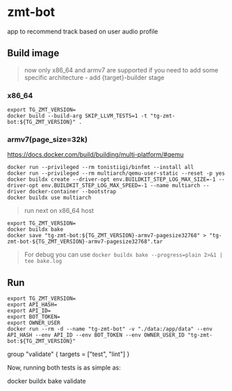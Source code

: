 # zmt-bot
app to recommend track based on user audio profile

## Build image
> now only x86_64 and armv7 are supported
> if you need to add some specific architecture - add {target}-builder stage

### x86_64
```shell
export TG_ZMT_VERSION=
docker build --build-arg SKIP_LLVM_TESTS=1 -t "tg-zmt-bot:${TG_ZMT_VERSION}" .
```

### armv7(page_size=32k)
https://docs.docker.com/build/building/multi-platform/#qemu
```shell
docker run --privileged --rm tonistiigi/binfmt --install all
docker run --privileged --rm multiarch/qemu-user-static --reset -p yes
docker buildx create --driver-opt env.BUILDKIT_STEP_LOG_MAX_SIZE=-1 --driver-opt env.BUILDKIT_STEP_LOG_MAX_SPEED=-1 --name multiarch --driver docker-container --bootstrap
docker buildx use multiarch
```
> run next on x86_64 host
```shell
export TG_ZMT_VERSION=
docker buildx bake
docker save "tg-zmt-bot:${TG_ZMT_VERSION}-armv7-pagesize32768" > "tg-zmt-bot-${TG_ZMT_VERSION}-armv7-pagesize32768".tar
```
> For debug you can use `docker buildx bake --progress=plain 2>&1 | tee bake.log`

## Run
```shell
export TG_ZMT_VERSION=
export API_HASH=
export API_ID=
export BOT_TOKEN=
export OWNER_USER
docker run --rm -d --name "tg-zmt-bot" -v "./data:/app/data" --env API_HASH --env API_ID --env BOT_TOKEN --env OWNER_USER_ID "tg-zmt-bot:${TG_ZMT_VERSION}"
```
group "validate" {
targets = ["test", "lint"]
}

Now, running both tests is as simple as:

docker buildx bake validate
